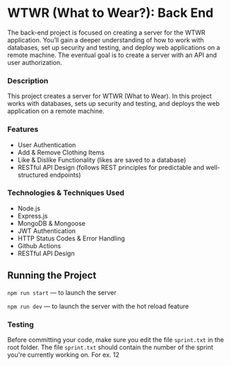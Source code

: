 # WTWR (What to Wear?): Back End
The back-end project is focused on creating a server for the WTWR application. You’ll gain a deeper understanding of how to work with databases, set up security and testing, and deploy web applications on a remote machine. The eventual goal is to create a server with an API and user authorization.

### Description
This project creates a server for WTWR (What to Wear). In this project works with databases, sets up security and testing, and deploys the web application on a remote machine.

### Features
- User Authentication
- Add & Remove Clothing Items
- Like & Dislike Functionality (likes are saved to a database)
- RESTful API Design (follows REST principles for predictable and well-structured endpoints)

### Technologies & Techniques Used
- Node.js
- Express.js
- MongoDB & Mongoose
- JWT Authentication
- HTTP Status Codes & Error Handling
- Github Actions
- RESTful API Design

## Running the Project
`npm run start` — to launch the server 

`npm run dev` — to launch the server with the hot reload feature

### Testing
Before committing your code, make sure you edit the file `sprint.txt` in the root folder. The file `sprint.txt` should contain the number of the sprint you're currently working on. For ex. 12

